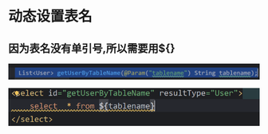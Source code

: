 # 动态设置表名

## 因为表名没有单引号,所以需要用${}

![image-20241014212547199](./../../TyporaImage/MyBatis/image-20241014212547199.png)

![image-20241014212553240](./../../TyporaImage/MyBatis/image-20241014212553240.png)